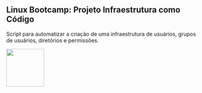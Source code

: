## Linux Bootcamp: Projeto Infraestrutura como Código

Script para automatizar a criação de uma infraestrutura de usuários, grupos de usuários, diretórios e permissões.
 
<img src="http://i.imgur.com/nVYarV4.png" width="100">
